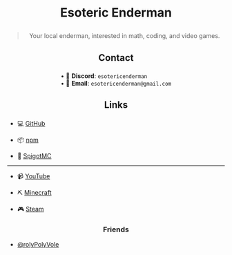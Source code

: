 # <p align="center"> Esoteric Enderman </p>

> <p align="center"> Your local enderman, interested in math, coding, and video games. </p>

## <p align="center"> Contact </p>

<div style="text-align: center;">
    <div style="display: inline-block; text-align: left;">
        &bull; 💬 <b>Discord</b>: <code>esotericenderman</code> <br />
        &bull; 📧 <b>Email</b>: <code>esotericenderman@gmail.com</code><br />
    </div>
</div>

## <p align="center"> Links </p>

- 💻 [GitHub](https://www.github.com/EsotericEnderman)

- 📦 [npm](https://www.npmjs.com/~esotericenderman)

- 🧱 [SpigotMC](https://www.spigotmc.org/members/esotericenderman.2123396/)

___

- 📹 [YouTube](https://www.youtube.com/@esotericenderman)

- ⛏️ [Minecraft](https://namemc.com/profile/EsotericEnderman.1)

- 🎮 [Steam](https://steamcommunity.com/id/esotericenderman/)

### <p align="center"> Friends </p>

- [@rolyPolyVole](https://github.com/rolyPolyVole)
